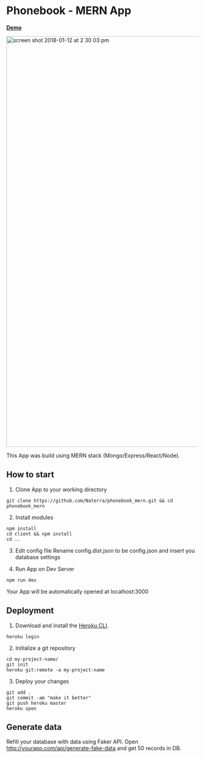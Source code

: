# Phonebook - MERN App 

<b><a target="_blank" href="https://phonebook-mern.herokuapp.com">Demo</a></b>


<img width="1075" alt="screen shot 2018-01-12 at 2 30 03 pm" src="https://user-images.githubusercontent.com/8204364/34891950-6b17fe48-f7a5-11e7-9e6e-ad14e68b0cf9.png">


This App was build using MERN stack (Mongo/Express/React/Node).

## How to start

1. Clone App to your working directory
<pre>
<code>git clone https://github.com/Naterra/phonebook_mern.git && cd phonebook_mern
</code></pre>

2. Install modules
<pre>
<code>npm install
cd client && npm install
cd ..
</code></pre>

3. Edit config file
Rename config.dist.json to be config.json and insert you database settings

4. Run App on Dev Server

<pre>
<code>npm run dev
</code></pre>
Your App will be automatically opened at localhost:3000

## Deployment

1. Download and install the <a href="https://devcenter.heroku.com/articles/heroku-command-line">Heroku CLI</a>.

<pre>
<code>heroku login</code>
</pre>

2. Initialize a git repository 
<pre>
<code>cd my-project-name/
git init
heroku git:remote -a my-project-name</code>
</pre>
 
3. Deploy your changes
 
<pre>
<code>git add .
git commit -am "make it better"
git push heroku master
heroku open</code>
</pre>

## Generate data
Refill your database with data using Faker API.
Open http://yourapp.com/api/generate-fake-data and get 50 records in DB.

